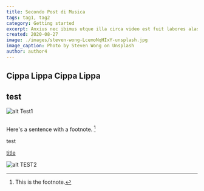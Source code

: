 ```yaml
---
title: Secondo Post di Musica
tags: tag1, tag2
category: Getting started
excerpt: Anxius nec ibimus utque illa circa video est fuit labores alas. Vincere ferociaarva.
created: 2020-08-27
image: ./images/steven-wong-LcemoNqHIxY-unsplash.jpg
image_caption: Photo by Steven Wong on Unsplash
author: author4
---
```


## Cippa Lippa Cippa Lippa

test 
---
![alt Test1](https://unsplash.com/photos/km8IZ4xX9vA)

<img src='http://unsplash.it/400?random&gravity=center' alt=''/>

Here's a sentence with a footnote. [^1]

test

[title](https://www.example.com)

![alt TEST2](./images/ingmar-hoogerhoud-lm91dJNPRS4-unsplash.jpg)

[^1]: This is the footnote. 